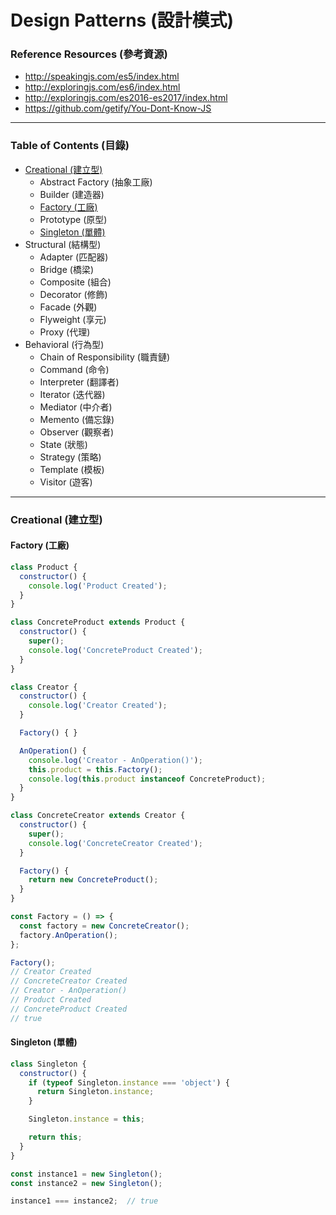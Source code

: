 # Design Patterns (設計模式)

### Reference Resources (參考資源)

* http://speakingjs.com/es5/index.html
* http://exploringjs.com/es6/index.html
* http://exploringjs.com/es2016-es2017/index.html
* https://github.com/getify/You-Dont-Know-JS

***

### Table of Contents (目錄)

* [Creational (建立型)](#creational-建立型)
  * Abstract Factory (抽象工廠)
  * Builder (建造器)
  * [Factory (工廠)](#factory-工廠)
  * Prototype (原型)
  * [Singleton (單體)](#singleton-單體)
* Structural (結構型)
  * Adapter (匹配器)
  * Bridge (橋梁)
  * Composite (組合)
  * Decorator (修飾)
  * Facade (外觀)
  * Flyweight (享元)
  * Proxy (代理)
* Behavioral (行為型)
  * Chain of Responsibility (職責鏈)
  * Command (命令)
  * Interpreter (翻譯者)
  * Iterator (迭代器)
  * Mediator (中介者)
  * Memento (備忘錄)
  * Observer (觀察者)
  * State (狀態)
  * Strategy (策略)
  * Template (模板)
  * Visitor (遊客)

***

### Creational (建立型)

#### Factory (工廠)

```js
class Product {
  constructor() {
    console.log('Product Created');
  }
}

class ConcreteProduct extends Product {
  constructor() {
    super();
    console.log('ConcreteProduct Created');
  }
}

class Creator {
  constructor() {
    console.log('Creator Created');
  }

  Factory() { }

  AnOperation() {
    console.log('Creator - AnOperation()');
    this.product = this.Factory();
    console.log(this.product instanceof ConcreteProduct);
  }
}

class ConcreteCreator extends Creator {
  constructor() {
    super();
    console.log('ConcreteCreator Created');
  }

  Factory() {
    return new ConcreteProduct();
  }
}

const Factory = () => {
  const factory = new ConcreteCreator();
  factory.AnOperation();
};

Factory();
// Creator Created
// ConcreteCreator Created
// Creator - AnOperation()
// Product Created
// ConcreteProduct Created
// true
```

#### Singleton (單體)

```js
class Singleton {
  constructor() {
    if (typeof Singleton.instance === 'object') {
      return Singleton.instance;
    }

    Singleton.instance = this;

    return this;
  }
}

const instance1 = new Singleton();
const instance2 = new Singleton();

instance1 === instance2;  // true
```
